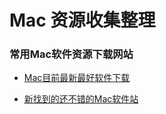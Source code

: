 # Mac 资源收集整理

### 常用Mac软件资源下载网站

* [Mac目前最新最好软件下载](http://www.waitsun.com/  "Title") 

* [新找到的还不错的Mac软件站]( http://xclient.info/ "Title")






